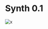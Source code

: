 # Synth 0.1
![x](https://user-images.githubusercontent.com/120274887/213323302-81c6d0e3-6831-4f48-a07e-459ea5cb2e9a.jpg)
